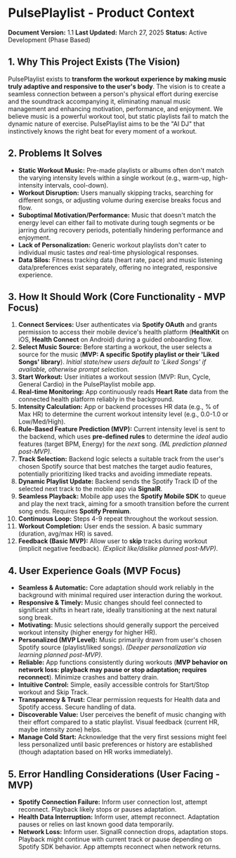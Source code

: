 # PulsePlaylist - Product Context

**Document Version:** 1.1
**Last Updated:** March 27, 2025
**Status:** Active Development (Phase Based)

## 1. Why This Project Exists (The Vision)

PulsePlaylist exists to **transform the workout experience by making music truly adaptive and responsive to the user's body**. The vision is to create a seamless connection between a person's physical effort during exercise and the soundtrack accompanying it, eliminating manual music management and enhancing motivation, performance, and enjoyment. We believe music is a powerful workout tool, but static playlists fail to match the dynamic nature of exercise. PulsePlaylist aims to be the "AI DJ" that instinctively knows the right beat for every moment of a workout.

## 2. Problems It Solves

- **Static Workout Music:** Pre-made playlists or albums often don't match the varying intensity levels within a single workout (e.g., warm-up, high-intensity intervals, cool-down).
- **Workout Disruption:** Users manually skipping tracks, searching for different songs, or adjusting volume during exercise breaks focus and flow.
- **Suboptimal Motivation/Performance:** Music that doesn't match the energy level can either fail to motivate during tough segments or be jarring during recovery periods, potentially hindering performance and enjoyment.
- **Lack of Personalization:** Generic workout playlists don't cater to individual music tastes _and_ real-time physiological responses.
- **Data Silos:** Fitness tracking data (heart rate, pace) and music listening data/preferences exist separately, offering no integrated, responsive experience.

## 3. How It Should Work (Core Functionality - MVP Focus)

1.  **Connect Services:** User authenticates via **Spotify OAuth** and grants permission to access their mobile device's health platform (**HealthKit** on iOS, **Health Connect** on Android) during a guided onboarding flow.
2.  **Select Music Source:** Before starting a workout, the user selects a source for the music (**MVP: A specific Spotify playlist or their 'Liked Songs' library**). _Initial state/new users default to 'Liked Songs' if available, otherwise prompt selection._
3.  **Start Workout:** User initiates a workout session (MVP: Run, Cycle, General Cardio) in the PulsePlaylist mobile app.
4.  **Real-time Monitoring:** App continuously reads **Heart Rate** data from the connected health platform reliably in the background.
5.  **Intensity Calculation:** App or backend processes HR data (e.g., % of Max HR) to determine the current workout intensity level (e.g., 0.0-1.0 or Low/Med/High).
6.  **Rule-Based Feature Prediction (MVP):** Current intensity level is sent to the backend, which uses **pre-defined rules** to determine the _ideal_ audio features (target BPM, Energy) for the _next_ song. _(ML prediction planned post-MVP)_.
7.  **Track Selection:** Backend logic selects a suitable track from the user's chosen Spotify source that best matches the target audio features, potentially prioritizing liked tracks and avoiding immediate repeats.
8.  **Dynamic Playlist Update:** Backend sends the Spotify Track ID of the selected next track to the mobile app via **SignalR**.
9.  **Seamless Playback:** Mobile app uses the **Spotify Mobile SDK** to queue and play the next track, aiming for a smooth transition before the current song ends. Requires **Spotify Premium**.
10. **Continuous Loop:** Steps 4-9 repeat throughout the workout session.
11. **Workout Completion:** User ends the session. A basic summary (duration, avg/max HR) is saved.
12. **Feedback (Basic MVP):** Allow user to **skip** tracks during workout (implicit negative feedback). _(Explicit like/dislike planned post-MVP)_.

## 4. User Experience Goals (MVP Focus)

- **Seamless & Automatic:** Core adaptation should work reliably in the background with minimal required user interaction during the workout.
- **Responsive & Timely:** Music changes should feel connected to significant shifts in heart rate, ideally transitioning at the next natural song break.
- **Motivating:** Music selections should generally support the perceived workout intensity (higher energy for higher HR).
- **Personalized (MVP Level):** Music primarily drawn from user's chosen Spotify source (playlist/liked songs). _(Deeper personalization via learning planned post-MVP)_.
- **Reliable:** App functions consistently during workouts (**MVP behavior on network loss: playback may pause or stop adaptation; requires reconnect**). Minimize crashes and battery drain.
- **Intuitive Control:** Simple, easily accessible controls for Start/Stop workout and Skip Track.
- **Transparency & Trust:** Clear permission requests for Health data and Spotify access. Secure handling of data.
- **Discoverable Value:** User perceives the benefit of music changing with their effort compared to a static playlist. Visual feedback (current HR, maybe intensity zone) helps.
- **Manage Cold Start:** Acknowledge that the very first sessions might feel less personalized until basic preferences or history are established (though adaptation based on HR works immediately).

## 5. Error Handling Considerations (User Facing - MVP)

- **Spotify Connection Failure:** Inform user connection lost, attempt reconnect. Playback likely stops or pauses adaptation.
- **Health Data Interruption:** Inform user, attempt reconnect. Adaptation pauses or relies on last known good data temporarily.
- **Network Loss:** Inform user. SignalR connection drops, adaptation stops. Playback might continue with current track or pause depending on Spotify SDK behavior. App attempts reconnect when network returns.
